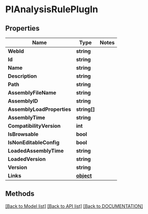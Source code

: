 # PIAnalysisRulePlugIn

## Properties
Name | Type | Notes
------------ | ------------- | -------------
**WebId** | **string**
**Id** | **string**
**Name** | **string**
**Description** | **string**
**Path** | **string**
**AssemblyFileName** | **string**
**AssemblyID** | **string**
**AssemblyLoadProperties** | **string[]**
**AssemblyTime** | **string**
**CompatibilityVersion** | **int**
**IsBrowsable** | **bool**
**IsNonEditableConfig** | **bool**
**LoadedAssemblyTime** | **string**
**LoadedVersion** | **string**
**Version** | **string**
**Links** | **[**object**](../Model/Object.md)**

## Methods
[[Back to Model list]](../../DOCUMENTATION.md#documentation-for-models) [[Back to API list]](../../DOCUMENTATION.md#documentation-for-api-endpoints) [[Back to DOCUMENTATION]](../../DOCUMENTATION.md)
